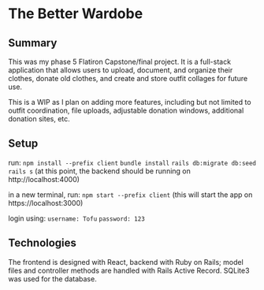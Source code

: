 # The Better Wardobe

## Summary

This was my phase 5 Flatiron Capstone/final project.
It is a full-stack application that allows users to upload, document, and organize their clothes, donate old clothes, and create and store outfit collages for future use.

This is a WIP as I plan on adding more features, including but not limited to outfit coordination, file uploads, adjustable donation windows, additional donation sites, etc.

## Setup

run:
`npm install --prefix client`
`bundle install`
`rails db:migrate db:seed`
`rails s`
(at this point, the backend should be running on http://localhost:4000)

in a new terminal, run:
`npm start --prefix client`
(this will start the app on https://localhost:3000)

login using:
`username: Tofu`
`password: 123`

## Technologies
The frontend is designed with React, backend with Ruby on Rails; model files and controller methods are handled with Rails Active Record.
SQLite3 was used for the database.
